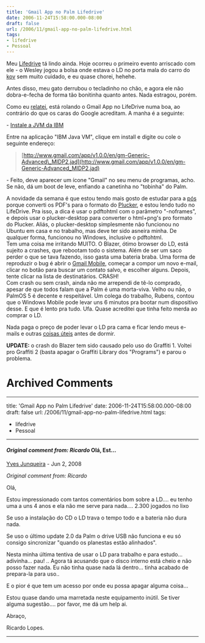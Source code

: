 ```yaml
---
title: 'Gmail App no Palm Lifedrive'
date: 2006-11-24T15:58:00.000-08:00
draft: false
url: /2006/11/gmail-app-no-palm-lifedrive.html
tags: 
- lifedrive
- Pessoal
---
```


Meu [Lifedrive](http://www.cetico.org/tech/2006/11/ihu-palm-lifedrive.html) tá lindo ainda. Hoje ocorreu o primeiro evento arriscado com ele - o Wesley jogou a bolsa onde estava o LD no porta mala do carro do [kov](http://blog.kov.eti.br/) sem muito cuidado, e eu quase chorei, hehehe.  
  
Antes disso, meu gato derrubou o tecladinho no chão, e agora ele não dobra-e-fecha de forma tão bonitinha quanto antes. Nada estragou, porém.  
  
Como eu [relatei](http://www.cetico.org/tech/2006/11/ihu-palm-lifedrive.html), está rolando o Gmail App no LifeDrive numa boa, ao contrário do que os caras do Google acreditam. A manha é a seguinte:  
  
\- [Instale a JVM da IBM](http://www.palm.com/us/support/jvm/)  
  
Entre na aplicação "IBM Java VM", clique em install e digite ou cole o seguinte endereço:  

> [http://www.gmail.com/app/v1.0.0/en/gm-Generic-Advanced\_MIDP2.jad](http://www.gmail.com/app/v1.0.0/en/gm-Generic-Advanced_MIDP2.jad)

  
\- Feito, deve aparecer um ícone "Gmail" no seu menu de programas, acho. Se não, dá um boot de leve, enfiando a canetinha no "tobinha" do Palm.  
  
A novidade da semana é que estou tendo mais gosto de estudar para a [pós](http://www.swquality.com.br/mps/) porque converti os PDF's para o formato do [Plucker](http://en.wikipedia.org/wiki/Plucker), e estou lendo tudo no LifeDrive. Pra isso, a dica é usar o pdftohtml com o parâmetro "-noframes", e depois usar o plucker-desktop para converter o html+png's pro formato do Plucker. Aliás, o plucker-desktop simplesmente não funcionou no Ubuntu em casa e no trabalho, mas deve ter sido asneira minha. De qualquer forma, funcionou no Windows, inclusive o pdftohtml.  
Tem uma coisa me irritando MUITO. O Blazer, ótimo browser do LD, está sujeito a crashes, que rebootam todo o sistema. Além de ser um saco perder o que se tava fazendo, isso gasta uma bateria braba. Uma forma de reproduzir o bug é abrir o [Gmail Mobile](http://m.gmail.com), começar a compor um novo e-mail, clicar no botão para buscar um contato salvo, e escolher alguns. Depois, tente clicar na lista de destinatários. CRASH!  
Com crash ou sem crash, ainda não me arrependi de tê-lo comprado, apesar de que todos falam que a Palm é uma morta-viva. Velho ou não, o PalmOS 5 é decente e respeitável. Um colega do trabalho, Rubens, contou que o Windows Mobile pode levar uns 6 minutos pra bootar num dispositivo desse. E que é lento pra tudo. Ufa. Quase acreditei que tinha feito merda ao comprar o LD.  
  
Nada paga o preço de poder levar o LD pra cama e ficar lendo meus e-mails e outras [coisas úteis](http://www.joelonsoftware.com/) antes de dormir.  
  
**UPDATE:** o crash do Blazer tem sido causado pelo uso do Graffiti 1. Voltei pro Graffiti 2 (basta apagar o Graffiti Library dos "Programs") e parou o problema.
# Archived Comments
---
title: 'Gmail App no Palm Lifedrive'
date: 2006-11-24T15:58:00.000-08:00
draft: false
url: /2006/11/gmail-app-no-palm-lifedrive.html
tags: 
- lifedrive
- Pessoal
---

#### _Original comment from: Ricardo_ Olá, Est...
[Yves Junqueira](https://www.blogger.com/profile/00104361785049371212 "noreply@blogger.com") - <time datetime="2008-06-10T12:38:00.000-07:00">Jun 2, 2008</time>

_Original comment from: Ricardo_  
  
Olá,  
  
Estou impressionado com tantos comentários bom sobre a LD.... eu tenho uma a uns 4 anos e ela não me serve para nada.... 2.300 jogados no lixo  
  
Se uso a instalação do CD o LD trava o tempo todo e a bateria não dura nada.  
  
Se uso o último update 2.0 da Palm o drive USB não funciona e eu só consigo sincronizar "quando os planestas estão alinhados".  
  
Nesta minha última tentiva de usar o LD para trabalho e para estudo... adivinha... pau! .. Agora tá acusando que o disco interno está cheio e não posso fazer nada. Eu não tinha quase nada lá dentro... tinha acabado de prepara-la para uso..  
  
E o pior é que tem um acesso por onde eu possa apagar alguma coisa...  
  
Estou quase dando uma marretada neste equipamento inútil. Se tiver alguma sugestão.... por favor, me dá um help ai.  
  
  
Abraço,  
  
Ricardo Lopes.
<hr />
